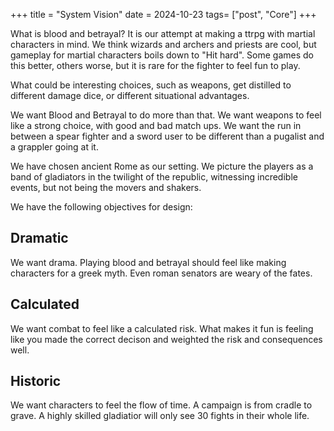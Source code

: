 +++
title = "System Vision"
date = 2024-10-23
tags= ["post", "Core"]
+++

What is blood and betrayal? It is our attempt at making a ttrpg with martial
characters in mind. We think wizards and archers and priests are cool, but
gameplay for martial characters boils down to "Hit hard". Some games do this
better, others worse, but it is rare for the fighter to feel fun to play.

What could be interesting choices, such as weapons, get distilled to different
damage dice, or different situational advantages. 

We want Blood and Betrayal to do more than that. We want weapons to feel like a
strong choice, with good and bad match ups. We want the run in between a spear
fighter and a sword user to be different than a pugalist and a grappler going
at it.

We have chosen ancient Rome as our setting. We picture the players as a band of
gladiators in the twilight of the republic, witnessing incredible events, but
not being the movers and shakers. 

We have the following objectives for design:

## Dramatic
We want drama. Playing blood and betrayal should feel like making characters
for a greek myth. Even roman senators are weary of the fates. 

## Calculated
We want combat to feel like a calculated risk. What makes it fun is feeling
like you made the correct decison and weighted the risk and consequences well.

## Historic
We want characters to feel the flow of time. A campaign is from cradle to
grave. A highly skilled gladiatior will only see 30 fights in their whole life.


